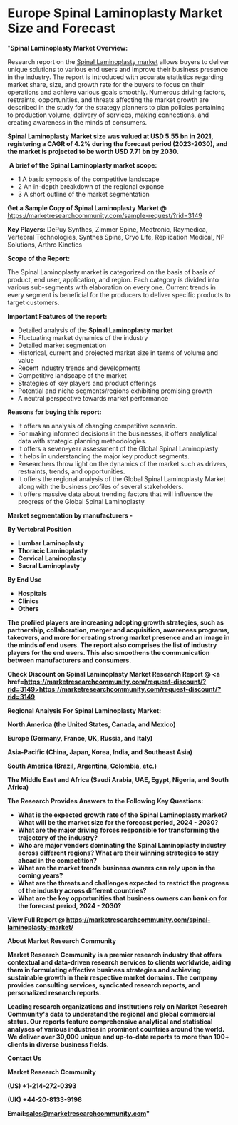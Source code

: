 # Europe Spinal Laminoplasty Market Size and Forecast
"<strong>Spinal Laminoplasty Market Overview:</strong>

Research report on the <a href=https://marketresearchcommunity.com/spinal-laminoplasty-market/>Spinal Laminoplasty market</a> allows buyers to deliver unique solutions to various end users and improve their business presence in the industry. The report is introduced with accurate statistics regarding market share, size, and growth rate for the buyers to focus on their operations and achieve various goals smoothly. Numerous driving factors, restraints, opportunities, and threats affecting the market growth are described in the study for the strategy planners to plan policies pertaining to production volume, delivery of services, making connections, and creating awareness in the minds of consumers.

<strong>Spinal Laminoplasty Market size was valued at USD 5.55 bn in 2021, registering a CAGR of 4.2% during the forecast period (2023-2030), and the market is projected to be worth USD 7.71 bn by 2030.</strong>

 <Strong>A brief of the Spinal Laminoplasty market scope:</Strong>
<ul>
 <li>1  A basic synopsis of the competitive landscape</li>
 <li>2  An in-depth breakdown of the regional expanse</li>
 <li>3  A short outline of the market segmentation</li>
</ul>
<strong>Get a Sample Copy of Spinal Laminoplasty Market @ </b></strong><a href=https://marketresearchcommunity.com/sample-request/?rid=3149><u>https://marketresearchcommunity.com/sample-request/?rid=3149</u></a>

<strong>Key Players:</strong> 
DePuy Synthes, Zimmer Spine, Medtronic, Raymedica, Vertebral Technologies, Synthes Spine, Cryo Life, Replication Medical, NP Solutions, Arthro Kinetics

<strong>Scope of the Report:</strong>

The Spinal Laminoplasty market is categorized on the basis of basis of product, end user, application, and region. Each category is divided into various sub-segments with elaboration on every one. Current trends in every segment is beneficial for the producers to deliver specific products to target customers.

<strong><b>Important Features of the report:</b></strong>
<ul>
  <li>Detailed analysis of the <strong><b>Spinal Laminoplasty </b></strong><strong><b>market</b></strong></li>
  <li>Fluctuating market dynamics of the industry</li>
  <li>Detailed market segmentation</li>
  <li>Historical, current and projected market size in terms of volume and value</li>
  <li>Recent industry trends and developments</li>
  <li>Competitive landscape of the market</li>
  <li>Strategies of key players and product offerings</li>
  <li>Potential and niche segments/regions exhibiting promising growth</li>
  <li>A neutral perspective towards market performance</li>
</ul>
<strong><b>Reasons for buying this report:</b></strong>
<ul>
  <li>It offers an analysis of changing competitive scenario.</li>
  <li>For making informed decisions in the businesses, it offers analytical data with strategic planning methodologies.</li>
  <li>It offers a seven-year assessment of the Global Spinal Laminoplasty</li>
  <li>It helps in understanding the major key product segments.</li>
  <li>Researchers throw light on the dynamics of the market such as drivers, restraints, trends, and opportunities.</li>
  <li>It offers the regional analysis of the Global Spinal Laminoplasty Market along with the business profiles of several stakeholders.</li>
  <li>It offers massive data about trending factors that will influence the progress of the Global Spinal Laminoplasty</li>
</ul>

<strong>Market segmentation by manufacturers -</strong>


<strong><strong>By Vertebral Position</strong></h4>
<ul>
 	<li>Lumbar Laminoplasty</li>
 	<li>Thoracic Laminoplasty</li>
 	<li>Cervical Laminoplasty</li>
 	<li>Sacral Laminoplasty</li>
</ul>
<strong><strong>By End Use</strong></h4>
<ul>
 	<li>Hospitals</li>
 	<li>Clinics</li>
 	<li>Others</li>
</ul>

The profiled players are increasing adopting growth strategies, such as partnership, collaboration, merger and acquisition, awareness programs, takeovers, and more for creating strong market presence and an image in the minds of end users. The report also comprises the list of industry players for the end users. This also smoothens the communication between manufacturers and consumers.

<strong><b>Check Discount on Spinal Laminoplasty Market Research Report @ </b></strong><a href=https://marketresearchcommunity.com/request-discount/?rid=3149><u>https://marketresearchcommunity.com/request-discount/?rid=3149</u></a>

<strong>Regional Analysis For Spinal Laminoplasty Market:</strong>

<strong>North America</strong> (the United States, Canada, and Mexico)

<strong>Europe</strong> (Germany, France, UK, Russia, and Italy)

<strong>Asia-Pacific</strong> (China, Japan, Korea, India, and Southeast Asia)

<strong>South America</strong> (Brazil, Argentina, Colombia, etc.)

<strong>The Middle East and Africa</strong> (Saudi Arabia, UAE, Egypt, Nigeria, and South Africa)

<strong>The Research Provides Answers to the Following Key Questions:</strong>
<ul>
 	<li>What is the expected growth rate of the Spinal Laminoplasty market? What will be the market size for the forecast period, 2024 - 2030?</li>
 	<li>What are the major driving forces responsible for transforming the trajectory of the industry?</li>
 	<li>Who are major vendors dominating the Spinal Laminoplasty industry across different regions? What are their winning strategies to stay ahead in the competition?</li>
 	<li>What are the market trends business owners can rely upon in the coming years?</li>
 	<li>What are the threats and challenges expected to restrict the progress of the industry across different countries?</li>
 	<li>What are the key opportunities that business owners can bank on for the forecast period, 2024 - 2030?</li>
</ul>

<strong>View Full Report @</strong> <a href=https://marketresearchcommunity.com/spinal-laminoplasty-market/>https://marketresearchcommunity.com/spinal-laminoplasty-market/</a>

<strong>About Market Research Community</strong>

Market Research Community is a premier research industry that offers contextual and data-driven research services to clients worldwide, aiding them in formulating effective business strategies and achieving sustainable growth in their respective market domains. The company provides consulting services, syndicated research reports, and personalized research reports.

Leading research organizations and institutions rely on Market Research Community's data to understand the regional and global commercial status. Our reports feature comprehensive analytical and statistical analyses of various industries in prominent countries around the world. We deliver over 30,000 unique and up-to-date reports to more than 100+ clients in diverse business fields.

<strong>Contact Us</strong>

<strong>Market Research Community</strong>

(US) +1-214-272-0393

(UK) +44-20-8133-9198

<strong>Email:</strong>sales@marketresearchcommunity.com"
